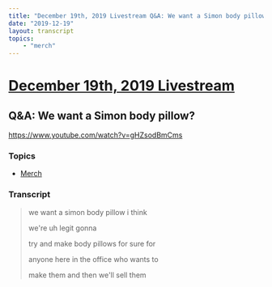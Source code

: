 ```yaml
---
title: "December 19th, 2019 Livestream Q&A: We want a Simon body pillow?"
date: "2019-12-19"
layout: transcript
topics:
    - "merch"
---
```

# [December 19th, 2019 Livestream](../2019-12-19.md)
## Q&A: We want a Simon body pillow?
https://www.youtube.com/watch?v=gHZsodBmCms

### Topics
* [Merch](../topics/merch.md)

### Transcript

> we want a simon body pillow i think
>
> we're uh legit gonna
>
> try and make body pillows for sure for
>
> anyone here in the office who wants to
>
> make them and then we'll sell them
>
